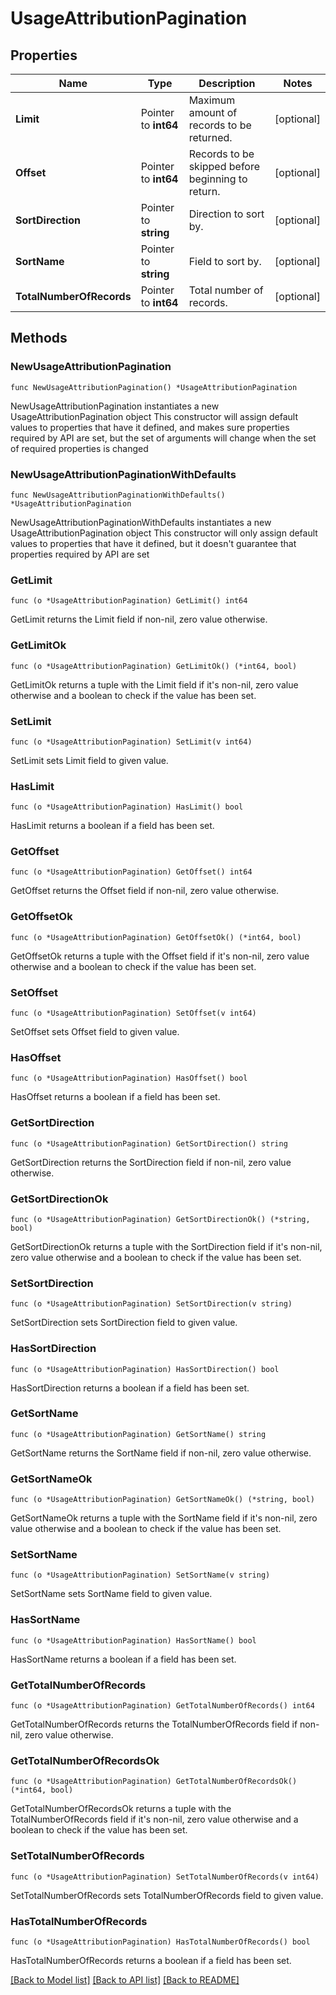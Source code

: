# UsageAttributionPagination

## Properties

Name | Type | Description | Notes
------------ | ------------- | ------------- | -------------
**Limit** | Pointer to **int64** | Maximum amount of records to be returned. | [optional] 
**Offset** | Pointer to **int64** | Records to be skipped before beginning to return. | [optional] 
**SortDirection** | Pointer to **string** | Direction to sort by. | [optional] 
**SortName** | Pointer to **string** | Field to sort by. | [optional] 
**TotalNumberOfRecords** | Pointer to **int64** | Total number of records. | [optional] 

## Methods

### NewUsageAttributionPagination

`func NewUsageAttributionPagination() *UsageAttributionPagination`

NewUsageAttributionPagination instantiates a new UsageAttributionPagination object
This constructor will assign default values to properties that have it defined,
and makes sure properties required by API are set, but the set of arguments
will change when the set of required properties is changed

### NewUsageAttributionPaginationWithDefaults

`func NewUsageAttributionPaginationWithDefaults() *UsageAttributionPagination`

NewUsageAttributionPaginationWithDefaults instantiates a new UsageAttributionPagination object
This constructor will only assign default values to properties that have it defined,
but it doesn't guarantee that properties required by API are set

### GetLimit

`func (o *UsageAttributionPagination) GetLimit() int64`

GetLimit returns the Limit field if non-nil, zero value otherwise.

### GetLimitOk

`func (o *UsageAttributionPagination) GetLimitOk() (*int64, bool)`

GetLimitOk returns a tuple with the Limit field if it's non-nil, zero value otherwise
and a boolean to check if the value has been set.

### SetLimit

`func (o *UsageAttributionPagination) SetLimit(v int64)`

SetLimit sets Limit field to given value.

### HasLimit

`func (o *UsageAttributionPagination) HasLimit() bool`

HasLimit returns a boolean if a field has been set.

### GetOffset

`func (o *UsageAttributionPagination) GetOffset() int64`

GetOffset returns the Offset field if non-nil, zero value otherwise.

### GetOffsetOk

`func (o *UsageAttributionPagination) GetOffsetOk() (*int64, bool)`

GetOffsetOk returns a tuple with the Offset field if it's non-nil, zero value otherwise
and a boolean to check if the value has been set.

### SetOffset

`func (o *UsageAttributionPagination) SetOffset(v int64)`

SetOffset sets Offset field to given value.

### HasOffset

`func (o *UsageAttributionPagination) HasOffset() bool`

HasOffset returns a boolean if a field has been set.

### GetSortDirection

`func (o *UsageAttributionPagination) GetSortDirection() string`

GetSortDirection returns the SortDirection field if non-nil, zero value otherwise.

### GetSortDirectionOk

`func (o *UsageAttributionPagination) GetSortDirectionOk() (*string, bool)`

GetSortDirectionOk returns a tuple with the SortDirection field if it's non-nil, zero value otherwise
and a boolean to check if the value has been set.

### SetSortDirection

`func (o *UsageAttributionPagination) SetSortDirection(v string)`

SetSortDirection sets SortDirection field to given value.

### HasSortDirection

`func (o *UsageAttributionPagination) HasSortDirection() bool`

HasSortDirection returns a boolean if a field has been set.

### GetSortName

`func (o *UsageAttributionPagination) GetSortName() string`

GetSortName returns the SortName field if non-nil, zero value otherwise.

### GetSortNameOk

`func (o *UsageAttributionPagination) GetSortNameOk() (*string, bool)`

GetSortNameOk returns a tuple with the SortName field if it's non-nil, zero value otherwise
and a boolean to check if the value has been set.

### SetSortName

`func (o *UsageAttributionPagination) SetSortName(v string)`

SetSortName sets SortName field to given value.

### HasSortName

`func (o *UsageAttributionPagination) HasSortName() bool`

HasSortName returns a boolean if a field has been set.

### GetTotalNumberOfRecords

`func (o *UsageAttributionPagination) GetTotalNumberOfRecords() int64`

GetTotalNumberOfRecords returns the TotalNumberOfRecords field if non-nil, zero value otherwise.

### GetTotalNumberOfRecordsOk

`func (o *UsageAttributionPagination) GetTotalNumberOfRecordsOk() (*int64, bool)`

GetTotalNumberOfRecordsOk returns a tuple with the TotalNumberOfRecords field if it's non-nil, zero value otherwise
and a boolean to check if the value has been set.

### SetTotalNumberOfRecords

`func (o *UsageAttributionPagination) SetTotalNumberOfRecords(v int64)`

SetTotalNumberOfRecords sets TotalNumberOfRecords field to given value.

### HasTotalNumberOfRecords

`func (o *UsageAttributionPagination) HasTotalNumberOfRecords() bool`

HasTotalNumberOfRecords returns a boolean if a field has been set.


[[Back to Model list]](../README.md#documentation-for-models) [[Back to API list]](../README.md#documentation-for-api-endpoints) [[Back to README]](../README.md)


